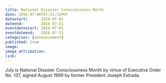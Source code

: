 ```yaml
---
title: National Disaster Consciousness Month
date: 2016-07-06T07:21:11PHT
datestart:      2016-07-01
dateend:        2016-07-31
eventdatestart: 2016-07-01
eventdateend:   2016-07-31
categories: [announcement]
published: true
image: 
image_attribution: 
link: 
---
```


July is National Disaster Consciousness Month by virtue of Executive Order No. 137, signed August 1999 by former President Joseph Estrada.